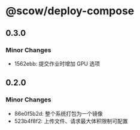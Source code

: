 # @scow/deploy-compose

## 0.3.0

### Minor Changes

- 1562ebb: 提交作业时增加 GPU 选项

## 0.2.0

### Minor Changes

- 86e0f5b2d: 整个系统打包为一个镜像
- 523b4f8f2: 上传文件、请求最大体积限制可配置
